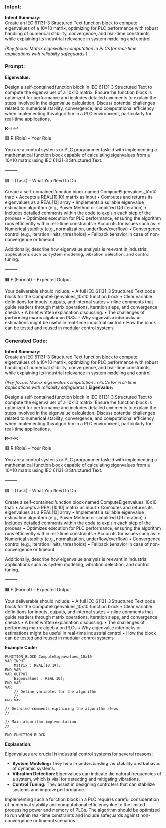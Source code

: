 ### Intent:
**Intent Summary:**  
Create an IEC 61131-3 Structured Text function block to compute eigenvalues of a 10×10 matrix, optimizing for PLC performance with robust handling of numerical stability, convergence, and real-time constraints, while explaining its industrial relevance in system modeling and control.  

*(Key focus: Matrix eigenvalue computation in PLCs for real-time applications with reliability safeguards.)*

### Prompt:
**Eigenvalue:**

Design a self-contained function block in IEC 61131-3 Structured Text to compute the eigenvalues of a 10x10 matrix. Ensure the function block is optimized for performance and includes detailed comments to explain the steps involved in the eigenvalue calculation. Discuss potential challenges related to numerical stability, convergence, and computational efficiency when implementing this algorithm in a PLC environment, particularly for real-time applications.

**R-T-F:**

🟥 R (Role) – Your Role

You are a control systems or PLC programmer tasked with implementing a mathematical function block capable of calculating eigenvalues from a 10×10 matrix using IEC 61131-3 Structured Text.

⸻

🟩 T (Task) – What You Need to Do

Create a self-contained function block named ComputeEigenvalues_10x10 that:
	•	Accepts a REAL[10,10] matrix as input
	•	Computes and returns its eigenvalues as a REAL[10] array
	•	Implements a suitable eigenvalue estimation algorithm (e.g., Power Method or simplified QR iteration)
	•	Includes detailed comments within the code to explain each step of the process
	•	Optimizes execution for PLC performance, ensuring the algorithm runs efficiently within real-time constraints
	•	Accounts for issues such as:
	•	Numerical stability (e.g., normalization, underflow/overflow)
	•	Convergence control (e.g., iteration limits, thresholds)
	•	Fallback behavior in case of non-convergence or timeout

Additionally, describe how eigenvalue analysis is relevant in industrial applications such as system modeling, vibration detection, and control tuning.

⸻

🟧 F (Format) – Expected Output

Your deliverable should include:
	•	A full IEC 61131-3 Structured Text code block for the ComputeEigenvalues_10x10 function block
	•	Clear variable definitions for inputs, outputs, and internal states
	•	Inline comments that guide readers through matrix operations, iteration steps, and convergence checks
	•	A brief written explanation discussing:
	•	The challenges of performing matrix algebra on PLCs
	•	Why eigenvalue interlocks or estimations might be useful in real-time industrial control
	•	How the block can be tested and reused in modular control systems

### Generated Code:
**Intent Summary:**  
Create an IEC 61131-3 Structured Text function block to compute eigenvalues of a 10×10 matrix, optimizing for PLC performance with robust handling of numerical stability, convergence, and real-time constraints, while explaining its industrial relevance in system modeling and control.  

*(Key focus: Matrix eigenvalue computation in PLCs for real-time applications with reliability safeguards.)*
**Eigenvalue:**

Design a self-contained function block in IEC 61131-3 Structured Text to compute the eigenvalues of a 10x10 matrix. Ensure the function block is optimized for performance and includes detailed comments to explain the steps involved in the eigenvalue calculation. Discuss potential challenges related to numerical stability, convergence, and computational efficiency when implementing this algorithm in a PLC environment, particularly for real-time applications.

**R-T-F:**

🟥 R (Role) – Your Role

You are a control systems or PLC programmer tasked with implementing a mathematical function block capable of calculating eigenvalues from a 10×10 matrix using IEC 61131-3 Structured Text.

⸻

🟩 T (Task) – What You Need to Do

Create a self-contained function block named ComputeEigenvalues_10x10 that:
	•	Accepts a REAL[10,10] matrix as input
	•	Computes and returns its eigenvalues as a REAL[10] array
	•	Implements a suitable eigenvalue estimation algorithm (e.g., Power Method or simplified QR iteration)
	•	Includes detailed comments within the code to explain each step of the process
	•	Optimizes execution for PLC performance, ensuring the algorithm runs efficiently within real-time constraints
	•	Accounts for issues such as:
	•	Numerical stability (e.g., normalization, underflow/overflow)
	•	Convergence control (e.g., iteration limits, thresholds)
	•	Fallback behavior in case of non-convergence or timeout

Additionally, describe how eigenvalue analysis is relevant in industrial applications such as system modeling, vibration detection, and control tuning.

⸻

🟧 F (Format) – Expected Output

Your deliverable should include:
	•	A full IEC 61131-3 Structured Text code block for the ComputeEigenvalues_10x10 function block
	•	Clear variable definitions for inputs, outputs, and internal states
	•	Inline comments that guide readers through matrix operations, iteration steps, and convergence checks
	•	A brief written explanation discussing:
	•	The challenges of performing matrix algebra on PLCs
	•	Why eigenvalue interlocks or estimations might be useful in real-time industrial control
	•	How the block can be tested and reused in modular control systems

**Example Code:**

```structuredtext
FUNCTION_BLOCK ComputeEigenvalues_10x10
VAR_INPUT
    Matrix : REAL[10,10];
END_VAR
VAR_OUTPUT
    Eigenvalues : REAL[10];
END_VAR
VAR
    // Define variables for the algorithm
    // ...
END_VAR

// Detailed comments explaining the algorithm steps
// ...

// Main algorithm implementation
// ...

END_FUNCTION_BLOCK
```

**Explanation:**

Eigenvalues are crucial in industrial control systems for several reasons:
- **System Modeling:** They help in understanding the stability and behavior of dynamic systems.
- **Vibration Detection:** Eigenvalues can indicate the natural frequencies of a system, which is vital for detecting and mitigating vibrations.
- **Control Tuning:** They assist in designing controllers that can stabilize systems and improve performance.

Implementing such a function block in a PLC requires careful consideration of numerical stability and computational efficiency due to the limited processing power and memory of PLCs. The algorithm should be optimized to run within real-time constraints and include safeguards against non-convergence or timeout scenarios.
